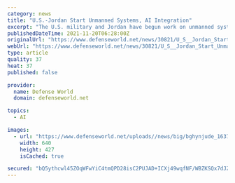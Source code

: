 ```yaml
---
category: news
title: "U.S.-Jordan Start Unmanned Systems, AI Integration"
excerpt: "The U.S. military and Jordan have begun work on unmanned systems and artificial intelligence integration as part of their efforts to establish a new unmanned task force. On November 18, U.S. Naval Forces Central Command (NAVCENT) briefed the head of Jordan’s navy on U."
publishedDateTime: 2021-11-20T06:28:00Z
originalUrl: "https://www.defenseworld.net/news/30821/U_S__Jordan_Start_Unmanned_Systems__AI_Integration"
webUrl: "https://www.defenseworld.net/news/30821/U_S__Jordan_Start_Unmanned_Systems__AI_Integration"
type: article
quality: 37
heat: 37
published: false

provider:
  name: Defense World
  domain: defenseworld.net

topics:
  - AI

images:
  - url: "https://www.defenseworld.net/uploads//news/big/bghynjude_1637389573.jpg?ezimgfmt=rs%3Adevice%2Frscb8-1"
    width: 640
    height: 427
    isCached: true

secured: "bQ5ythcwl45ZOqWFwYiC4tmQPD28isC2PUJAD+ICXj49wqfNF/WBZKSQx7dJZ9Xc4AVdxTAp2r6Y0vtaNzNR02jgDLN6RmKOw88+MwghDu/h+6+av1Hhuejy4LgeuroYw6jEOib4owHQWTDp6l0sWJAhXQl7keZVko6wfnxUPAhvJSIDtp2c5Wdvj9hy18WrhTblU0tl0GsTFKDFQlTdDNxxnZeBjWMroTKzSLMQPy8d0bg+Weqkrx005mRnK7g0bxe1TamuLgTyLpjyMCQwKl2rOLO+mc2SM6RmVIS4LUQfx/K0NIy6iM6CiXBRYONHSn+X45jJ3xjGFKGEFzEzPfA1886VcFlALXl7kyNpcys=;7f2x1MO26K3rDa8vqbUlew=="
---
```



